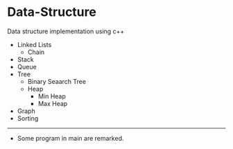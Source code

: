 # Data-Structure
Data structure implementation using c++
* Linked Lists 
    *  Chain
* Stack
* Queue
* Tree
  * Binary Seaarch Tree
  * Heap
    * Min Heap
    * Max Heap
* Graph
* Sorting
---
* Some program in main are remarked.
